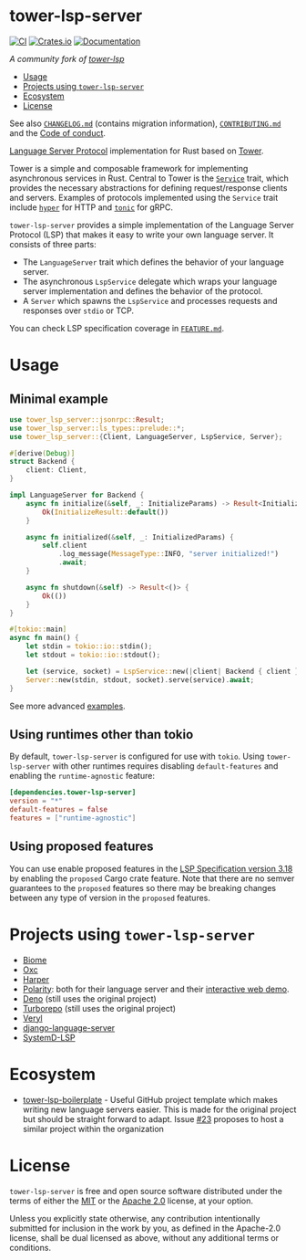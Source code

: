# tower-lsp-server

[![CI][ci-badge]][ci-url]
[![Crates.io][crates-badge]][crates-url]
[![Documentation][docs-badge]][docs-url]

[ci-badge]: https://github.com/tower-lsp-community/tower-lsp-server/actions/workflows/rust.yml/badge.svg?branch=main
[ci-url]: https://github.com/tower-lsp-community/tower-lsp-server/actions
[crates-badge]: https://img.shields.io/crates/v/tower-lsp-server.svg
[crates-url]: https://crates.io/crates/tower-lsp-server
[docs-badge]: https://docs.rs/tower-lsp-server/badge.svg
[docs-url]: https://docs.rs/tower-lsp-server

*A community fork of [tower-lsp](https://github.com/ebkalderon/tower-lsp)*

- [Usage](#usage)
- [Projects using `tower-lsp-server`](#projects-using-tower-lsp-server)
- [Ecosystem](#ecosystem)
- [License](#license)

See also [`CHANGELOG.md`] (contains migration information), [`CONTRIBUTING.md`] and the [Code of conduct].

[`CHANGELOG.md`]: https://github.com/tower-lsp-community/tower-lsp-server/blob/main/CHANGELOG.md
[`CONTRIBUTING.md`]: https://github.com/tower-lsp-community/tower-lsp-server/blob/main/CONTRIBUTING.md
[Code of conduct]: https://github.com/tower-lsp-community/tower-lsp-server/blob/main/CODE_OF_CONDUCT.md

[Language Server Protocol] implementation for Rust based on [Tower].

[language server protocol]: https://microsoft.github.io/language-server-protocol
[tower]: https://github.com/tower-rs/tower

Tower is a simple and composable framework for implementing asynchronous services in Rust. Central to Tower is the [`Service`] trait, which provides the necessary abstractions for defining request/response clients and servers. Examples of protocols implemented using the `Service` trait include [`hyper`] for HTTP and [`tonic`] for gRPC.

[`service`]: https://docs.rs/tower-service/
[`hyper`]: https://docs.rs/hyper/
[`tonic`]: https://docs.rs/tonic/

`tower-lsp-server` provides a simple implementation of the Language Server Protocol (LSP) that makes it easy to write your own language server. It consists of three parts:

- The `LanguageServer` trait which defines the behavior of your language server.
- The asynchronous `LspService` delegate which wraps your language server
  implementation and defines the behavior of the protocol.
- A `Server` which spawns the `LspService` and processes requests and responses
  over `stdio` or TCP.

You can check LSP specification coverage in [`FEATURE.md`](https://github.com/tower-lsp-community/tower-lsp-server/blob/main/FEATURES.md).

# Usage

## Minimal example

```rust
use tower_lsp_server::jsonrpc::Result;
use tower_lsp_server::ls_types::prelude::*;
use tower_lsp_server::{Client, LanguageServer, LspService, Server};

#[derive(Debug)]
struct Backend {
    client: Client,
}

impl LanguageServer for Backend {
    async fn initialize(&self, _: InitializeParams) -> Result<InitializeResult> {
        Ok(InitializeResult::default())
    }

    async fn initialized(&self, _: InitializedParams) {
        self.client
            .log_message(MessageType::INFO, "server initialized!")
            .await;
    }

    async fn shutdown(&self) -> Result<()> {
        Ok(())
    }
}

#[tokio::main]
async fn main() {
    let stdin = tokio::io::stdin();
    let stdout = tokio::io::stdout();

    let (service, socket) = LspService::new(|client| Backend { client });
    Server::new(stdin, stdout, socket).serve(service).await;
}
```

See more advanced [examples](https://github.com/tower-lsp-community/tower-lsp-server/tree/main/examples).

## Using runtimes other than tokio

By default, `tower-lsp-server` is configured for use with `tokio`. Using `tower-lsp-server` with other runtimes requires disabling `default-features` and enabling the `runtime-agnostic` feature:

```toml
[dependencies.tower-lsp-server]
version = "*"
default-features = false
features = ["runtime-agnostic"]
```

## Using proposed features

You can use enable proposed features in the [LSP Specification version 3.18](https://microsoft.github.io/language-server-protocol/specifications/lsp/3.18/specification/) by enabling the `proposed` Cargo crate feature. Note that there are no semver guarantees to the `proposed` features so there may be breaking changes between any type of version in the `proposed` features.

# Projects using `tower-lsp-server`

- [Biome](https://github.com/biomejs/biome)
- [Oxc](https://github.com/oxc-project/oxc)
- [Harper](https://github.com/Automattic/harper)
- [Polarity](https://github.com/polarity-lang/polarity/): both for their language server and their [interactive web demo](https://polarity-lang.github.io).
- [Deno](https://github.com/denoland/deno/tree/main/cli/lsp) (still uses the original project)
- [Turborepo](https://github.com/vercel/turborepo/tree/main/crates/turborepo-lsp) (still uses the original project)
- [Veryl](https://github.com/veryl-lang/veryl)
- [django-language-server](https://github.com/joshuadavidthomas/django-language-server)
- [SystemD-LSP](https://github.com/JFryy/systemd-lsp)

# Ecosystem

- [tower-lsp-boilerplate](https://github.com/IWANABETHATGUY/tower-lsp-boilerplate) - Useful GitHub project template which makes writing new language servers easier. This is made for the original project but should be straight forward to adapt. Issue [#23](https://github.com/tower-lsp-community/tower-lsp-server/issues/23) proposes to host a similar project within the organization

# License

`tower-lsp-server` is free and open source software distributed under the terms of either the [MIT](LICENSE-MIT) or the [Apache 2.0](LICENSE-APACHE) license, at your option.

Unless you explicitly state otherwise, any contribution intentionally submitted for inclusion in the work by you, as defined in the Apache-2.0 license, shall be dual licensed as above, without any additional terms or conditions.
